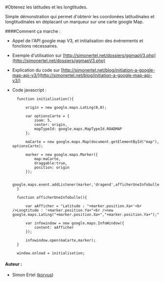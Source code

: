 #Obtenez les latitudes et les longtitudes.

Simple démonstration qui permet d'obtenir les coordonées latitudinales et longtitudinales en déplacant un marqueur sur une carte google Map.

####Comment ça marche :

* Appel de l'API google map V3, et initialisation des événements et fonctions nécessaires.
* Exemple d'utilisation sur [http://simonertel.net/dossiers/ggmapV3.php](http://simonertel.net/dossiers/ggmapV3.php)
* Explication du code sur [http://simonertel.net/blog/initiation-a-google-map-api-v3/](http://simonertel.net/blog/initiation-a-google-map-api-v3/)
* Code javascript :

		function initialisation(){

			origin = new google.maps.LatLng(0,0);

			var optionsCarte = {
				zoom: 5,
				center: origin,
				mapTypeId: google.maps.MapTypeId.ROADMAP
			};
			
			maCarte = new google.maps.Map(document.getElementById("map"), optionsCarte);
			
			marker = new google.maps.Marker({
				map:maCarte,
				draggable:true,
				position: origin
			});
			
			google.maps.event.addListener(marker,'dragend',afficherUneInfobulle);
		}

		function afficherUneInfobulle(){

			var aAfficher = "Latitude : "+marker.position.Xa+'<br />Longtitude : '+marker.position.Ya+"<br />new google.maps.LatLng("+marker.position.Xa+","+marker.position.Ya+");";

			var infowindow = new google.maps.InfoWindow({
				content: aAfficher
			});

			infowindow.open(maCarte,marker);
		}

		window.onload = initialisation;

#### Auteur :

  * Simon Ertel ([korvus](https://github.com/korvus08))